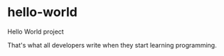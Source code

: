 # hello-world
Hello World project

That's what all developers write when they start learning programming. 
